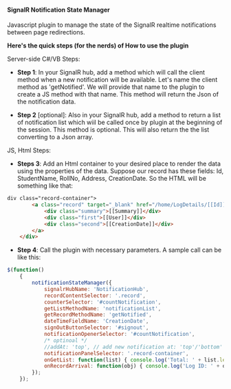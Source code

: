 #### SignalR Notification State Manager
Javascript plugin to manage the state of the SignalR realtime notifications between page redirections. 

**Here's the quick steps (for the nerds) of How to use the plugin**

Server-side C#/VB Steps:
* **Step 1**: In your SignalR hub, add a method which will call the client method when a new notification will be available.
Let's name the client method as 'getNotified'. We will provide that name to the plugin to create a JS method with that name. This method will return the Json of the notification data.

* **Step 2** [optional]: Also in your SignalR hub, add a method to return a list of notification list which wiil be called once by plugin at the beginning of the session. This method is optional. This will also return the the list converting to a Json array.

JS, Html Steps:
* **Steps 3**: Add an Html container to your desired place to render the data using the properties of the data.
Suppose our record has these fields: Id, StudentName, RollNo, Address, CreationDate.
So the HTML will be something like that:

```html
div class="record-container">
		<a class="record" target="_blank" href="/home/LogDetails/[[Id]]">
			<div class="summary">[[Summary]]</div>
			<div class="first">[[User]]</div>
			<div class="second">[[CreationDate]]</div>
		</a>
	</div>
```

* **Step 4**: Call the plugin with necessary parameters. A sample call can be like this:

```javascript
$(function()
	{
		notificationStateManager({
			signalrHubName: 'NotificationHub',
			recordContentSelector: '.record',
			counterSelector: '#countNotification',
			getListMethodName: 'notificationList',
			getRecordMethodName: 'getNotified',
			dateTimeFieldName: 'CreationDate',
			signOutButtonSelector: '#signout',
			notificationOpenerSelector: '#countNotification',
			/* optinoal */
			//addAt: 'top', // add new notification at: 'top'/'bottom'
			notificationPanelSelector: '.record-container',
			onGetList: function(list) { console.log('Total: ' + list.length) },
			onRecordArrival: function(obj) { console.log('Log ID: ' + obj.Id) }
		});
	});
```
